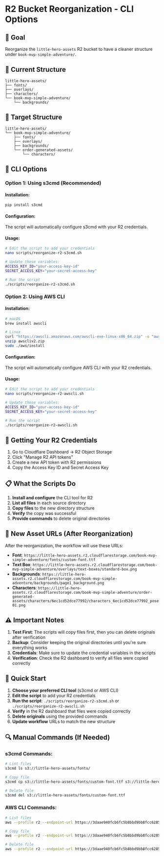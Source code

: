# R2 Bucket Reorganization - CLI Options

## 🎯 **Goal**
Reorganize the `little-hero-assets` R2 bucket to have a cleaner structure under `book-mvp-simple-adventure/`.

## 📁 **Current Structure**
```
little-hero-assets/
├── fonts/
├── overlays/
├── characters/
└── book-mvp-simple-adventure/
    └── backgrounds/
```

## 🎯 **Target Structure**
```
little-hero-assets/
└── book-mvp-simple-adventure/
    ├── fonts/
    ├── overlays/
    ├── backgrounds/
    └── order-generated-assets/
        └── characters/
```

## 🔧 **CLI Options**

### **Option 1: Using s3cmd (Recommended)**

#### **Installation:**
```bash
pip install s3cmd
```

#### **Configuration:**
The script will automatically configure s3cmd with your R2 credentials.

#### **Usage:**
```bash
# Edit the script to add your credentials
nano scripts/reorganize-r2-s3cmd.sh

# Update these variables:
ACCESS_KEY_ID="your-access-key-id"
SECRET_ACCESS_KEY="your-secret-access-key"

# Run the script
./scripts/reorganize-r2-s3cmd.sh
```

### **Option 2: Using AWS CLI**

#### **Installation:**
```bash
# macOS
brew install awscli

# Linux
curl "https://awscli.amazonaws.com/awscli-exe-linux-x86_64.zip" -o "awscliv2.zip"
unzip awscliv2.zip
sudo ./aws/install
```

#### **Configuration:**
The script will automatically configure AWS CLI with your R2 credentials.

#### **Usage:**
```bash
# Edit the script to add your credentials
nano scripts/reorganize-r2-awscli.sh

# Update these variables:
ACCESS_KEY_ID="your-access-key-id"
SECRET_ACCESS_KEY="your-secret-access-key"

# Run the script
./scripts/reorganize-r2-awscli.sh
```

## 🔑 **Getting Your R2 Credentials**

1. Go to Cloudflare Dashboard → R2 Object Storage
2. Click "Manage R2 API tokens"
3. Create a new API token with R2 permissions
4. Copy the Access Key ID and Secret Access Key

## 📋 **What the Scripts Do**

1. **Install and configure** the CLI tool for R2
2. **List all files** in each source directory
3. **Copy files** to the new directory structure
4. **Verify** the copy was successful
5. **Provide commands** to delete original directories

## 🔗 **New Asset URLs (After Reorganization)**

After the reorganization, the workflow will use these URLs:

- **Font**: `https://little-hero-assets.r2.cloudflarestorage.com/book-mvp-simple-adventure/fonts/custom-font.ttf`
- **Text Box**: `https://little-hero-assets.r2.cloudflarestorage.com/book-mvp-simple-adventure/overlays/text-boxes/standard-box.png`
- **Backgrounds**: `https://little-hero-assets.r2.cloudflarestorage.com/book-mvp-simple-adventure/backgrounds/page1_background.png`
- **Characters**: `https://little-hero-assets.r2.cloudflarestorage.com/book-mvp-simple-adventure/order-generated-assets/characters/6ec1cd52dce77992/characters_6ec1cd52dce77992_pose01.png`

## ⚠️ **Important Notes**

1. **Test First**: The scripts will copy files first, then you can delete originals after verification
2. **Backup**: Consider keeping the original directories until you're sure everything works
3. **Credentials**: Make sure to update the credential variables in the scripts
4. **Verification**: Check the R2 dashboard to verify all files were copied correctly

## 🚀 **Quick Start**

1. **Choose your preferred CLI tool** (s3cmd or AWS CLI)
2. **Edit the script** to add your R2 credentials
3. **Run the script**: `./scripts/reorganize-r2-s3cmd.sh` or `./scripts/reorganize-r2-awscli.sh`
4. **Verify** in the R2 dashboard that files were copied correctly
5. **Delete originals** using the provided commands
6. **Update workflow** URLs to match the new structure

## 🔍 **Manual Commands (If Needed)**

### **s3cmd Commands:**
```bash
# List files
s3cmd ls s3://little-hero-assets/fonts/

# Copy file
s3cmd cp s3://little-hero-assets/fonts/custom-font.ttf s3://little-hero-assets/book-mvp-simple-adventure/fonts/custom-font.ttf

# Delete file
s3cmd del s3://little-hero-assets/fonts/custom-font.ttf
```

### **AWS CLI Commands:**
```bash
# List files
aws --profile r2 --endpoint-url https://3daae940fcb6fc5b8bbd9bb8fcc62854.r2.cloudflarestorage.com s3 ls s3://little-hero-assets/fonts/

# Copy file
aws --profile r2 --endpoint-url https://3daae940fcb6fc5b8bbd9bb8fcc62854.r2.cloudflarestorage.com s3 cp s3://little-hero-assets/fonts/custom-font.ttf s3://little-hero-assets/book-mvp-simple-adventure/fonts/custom-font.ttf

# Delete file
aws --profile r2 --endpoint-url https://3daae940fcb6fc5b8bbd9bb8fcc62854.r2.cloudflarestorage.com s3 rm s3://little-hero-assets/fonts/custom-font.ttf
```
